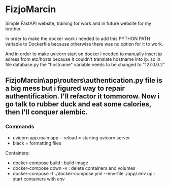 # FizjoMarcin
 
Simple FastAPI website, training for work and in future website for my brother.

In order to make the docker work i needed to add this PYTHON PATH variable to Dockerfile because otherwise there was no option for it to work.

And in order to make uvicorn start on docker i needed to manually insert ip adress from etc/hosts because it couldn't translate hostname into ip. so in file database.py the "hostname" variable needs to be changed to "127.0.0.2"

## FizjoMarcin\app\routers\authentication.py file is a big mess but i figured way to repair authentification. I'll refactor it tommorow. Now i go talk to rubber duck and eat some calories, then I'll conquer alembic.

### Commands
- uvicorn app.main:app --reload = starting uvicorn server
- black <filename> = formatting files

Containers:
 
- docker-compose build : build image
- docker-compose down -v : delete containers and volumes
- docker-compose -f ./docker-compose.yml --env-file ./app/.env up : start containers with env
